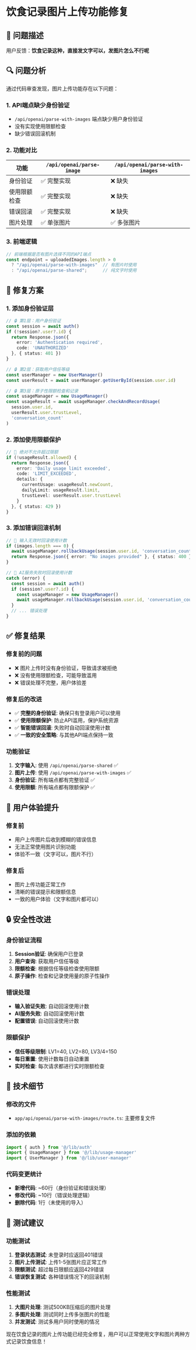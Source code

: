 # 饮食记录图片上传功能修复

## 🐛 问题描述

用户反馈：**饮食记录这种，直接发文字可以，发图片怎么不行呢**

## 🔍 问题分析

通过代码审查发现，图片上传功能存在以下问题：

### **1. API端点缺少身份验证**
- `/api/openai/parse-with-images` 端点缺少用户身份验证
- 没有实现使用限额检查
- 缺少错误回滚机制

### **2. 功能对比**
| 功能 | `/api/openai/parse-image` | `/api/openai/parse-with-images` |
|------|---------------------------|--------------------------------|
| 身份验证 | ✅ 完整实现 | ❌ 缺失 |
| 使用限额检查 | ✅ 完整实现 | ❌ 缺失 |
| 错误回滚 | ✅ 完整实现 | ❌ 缺失 |
| 图片处理 | ✅ 单张图片 | ✅ 多张图片 |

### **3. 前端逻辑**
```typescript
// 前端根据是否有图片选择不同的API端点
const endpoint = uploadedImages.length > 0 
  ? "/api/openai/parse-with-images"  // 有图片时使用
  : "/api/openai/parse-shared";      // 纯文字时使用
```

## 🔧 修复方案

### **1. 添加身份验证层**
```typescript
// 🔒 第1层：用户身份验证
const session = await auth()
if (!session?.user?.id) {
  return Response.json({
    error: 'Authentication required',
    code: 'UNAUTHORIZED'
  }, { status: 401 })
}

// 🔒 第2层：获取用户信任等级
const userManager = new UserManager()
const userResult = await userManager.getUserById(session.user.id)

// 🔒 第3层：原子性限额检查和记录
const usageManager = new UsageManager()
const usageResult = await usageManager.checkAndRecordUsage(
  session.user.id,
  userResult.user.trustLevel,
  'conversation_count'
)
```

### **2. 添加使用限额保护**
```typescript
// 🚫 绝对不允许超过限额
if (!usageResult.allowed) {
  return Response.json({
    error: 'Daily usage limit exceeded',
    code: 'LIMIT_EXCEEDED',
    details: {
      currentUsage: usageResult.newCount,
      dailyLimit: usageResult.limit,
      trustLevel: userResult.user.trustLevel
    }
  }, { status: 429 })
}
```

### **3. 添加错误回滚机制**
```typescript
// 🔄 输入无效时回滚使用计数
if (images.length === 0) {
  await usageManager.rollbackUsage(session.user.id, 'conversation_count')
  return Response.json({ error: "No images provided" }, { status: 400 })
}

// 🔄 AI服务失败时回滚使用计数
catch (error) {
  const session = await auth()
  if (session?.user?.id) {
    const usageManager = new UsageManager()
    await usageManager.rollbackUsage(session.user.id, 'conversation_count')
  }
  // ... 错误处理
}
```

## ✅ 修复结果

### **修复前的问题**
- ❌ 图片上传时没有身份验证，导致请求被拒绝
- ❌ 没有使用限额检查，可能导致滥用
- ❌ 错误处理不完整，用户体验差

### **修复后的改进**
- ✅ **完整的身份验证**: 确保只有登录用户可以使用
- ✅ **使用限额保护**: 防止API滥用，保护系统资源
- ✅ **智能错误回滚**: 失败时自动回滚使用计数
- ✅ **一致的安全策略**: 与其他API端点保持一致

### **功能验证**
1. **文字输入**: 使用 `/api/openai/parse-shared` ✅
2. **图片上传**: 使用 `/api/openai/parse-with-images` ✅
3. **身份验证**: 所有端点都有完整验证 ✅
4. **使用限额**: 所有端点都有限额保护 ✅

## 🎯 用户体验提升

### **修复前**
- 用户上传图片后收到模糊的错误信息
- 无法正常使用图片识别功能
- 体验不一致（文字可以，图片不行）

### **修复后**
- 图片上传功能正常工作
- 清晰的错误提示和限额信息
- 一致的用户体验（文字和图片都可以）

## 🔒 安全性改进

### **身份验证流程**
1. **Session验证**: 确保用户已登录
2. **用户查询**: 获取用户信任等级
3. **限额检查**: 根据信任等级检查使用限额
4. **原子操作**: 检查和记录使用量的原子性操作

### **错误处理**
- **输入验证失败**: 自动回滚使用计数
- **AI服务失败**: 自动回滚使用计数
- **配置错误**: 自动回滚使用计数

### **限额保护**
- **信任等级限制**: LV1=40, LV2=80, LV3/4=150
- **每日重置**: 使用计数每日自动重置
- **实时检查**: 每次请求都进行实时限额检查

## 📝 技术细节

### **修改的文件**
- `app/api/openai/parse-with-images/route.ts`: 主要修复文件

### **添加的依赖**
```typescript
import { auth } from '@/lib/auth'
import { UsageManager } from '@/lib/usage-manager'
import { UserManager } from '@/lib/user-manager'
```

### **代码变更统计**
- **新增代码**: ~60行（身份验证和错误处理）
- **修改代码**: ~10行（错误处理逻辑）
- **删除代码**: 1行（未使用的导入）

## 🚀 测试建议

### **功能测试**
1. **登录状态测试**: 未登录时应返回401错误
2. **图片上传测试**: 上传1-5张图片应正常工作
3. **限额测试**: 超过每日限额应返回429错误
4. **错误恢复测试**: 各种错误情况下的回滚机制

### **性能测试**
1. **大图片处理**: 测试500KB压缩后的图片处理
2. **多图片处理**: 测试同时上传多张图片的性能
3. **并发测试**: 测试多用户同时使用的情况

现在饮食记录的图片上传功能已经完全修复，用户可以正常使用文字和图片两种方式记录饮食信息！
